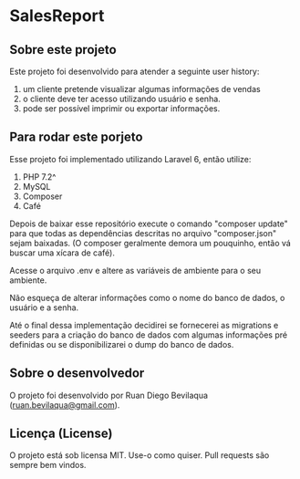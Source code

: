 # SalesReport

## Sobre este projeto

Este projeto foi desenvolvido para atender a seguinte user history: 
1. um cliente pretende visualizar algumas informações de vendas
2. o cliente deve ter acesso utilizando usuário e senha.
3. pode ser possível imprimir ou exportar informações. 

## Para rodar este porjeto

Esse projeto foi implementado utilizando Laravel 6, então utilize:

1. PHP 7.2^
2. MySQL
3. Composer
4. Café

Depois de baixar esse repositório execute o comando "composer update" para que todas as dependências descritas no arquivo "composer.json" sejam baixadas. (O composer geralmente demora um pouquinho, então vá buscar uma xícara de café).

Acesse o arquivo .env e altere as variáveis de ambiente para o seu ambiente.

Não esqueça de alterar informações como o nome do banco de dados, o usuário e a senha.

Até o final dessa implementação decidirei se fornecerei as migrations e seeders para a criação do banco de dados com algumas informações pré definidas ou se disponibilizarei o dump do banco de dados.

## Sobre o desenvolvedor

O projeto foi desenvolvido por Ruan Diego Bevilaqua (ruan.bevilaqua@gmail.com).

## Licença (License)

O projeto está sob licensa MIT. 
Use-o como quiser.
Pull requests são sempre bem vindos.